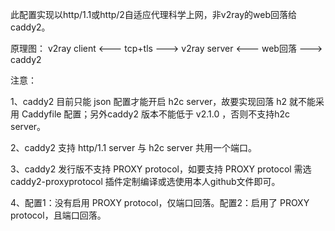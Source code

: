 此配置实现以http/1.1或http/2自适应代理科学上网，非v2ray的web回落给caddy2。

原理图：
v2ray client <--- tcp+tls ---> v2ray server <--- web回落 ---> caddy2

注意：

1、caddy2 目前只能 json 配置才能开启 h2c server，故要实现回落 h2 就不能采用 Caddyfile 配置；另外caddy2 版本不能低于 v2.1.0 ，否则不支持h2c server。

2、caddy2 支持 http/1.1 server 与 h2c server 共用一个端口。

3、caddy2 发行版不支持 PROXY protocol，如要支持 PROXY protocol 需选 caddy2-proxyprotocol 插件定制编译或选使用本人github文件即可。

4、配置1：没有启用 PROXY protocol，仅端口回落。配置2：启用了 PROXY protocol，且端口回落。
